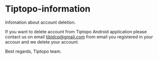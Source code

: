 # Tiptopo-information
Infomation about account deletion.

If you want to delete account from Tiptopo Android application please contact us on email tibidcp@gmail.com from email you registered in your accoun and we delete your account.

Best regards, Tiptopo team.
